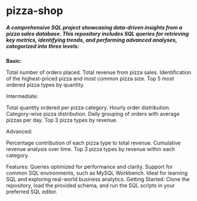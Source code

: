 # pizza-shop
##### A comprehensive SQL project showcasing data-driven insights from a pizza sales database. This repository includes SQL queries for retrieving key metrics, identifying trends, and performing advanced analyses, categorized into three levels:

<b>Basic: </b>

Total number of orders placed.
Total revenue from pizza sales.
Identification of the highest-priced pizza and most common pizza size.
Top 5 most ordered pizza types by quantity.

Intermediate:

Total quantity ordered per pizza category.
Hourly order distribution.
Category-wise pizza distribution.
Daily grouping of orders with average pizzas per day.
Top 3 pizza types by revenue.

Advanced:

Percentage contribution of each pizza type to total revenue.
Cumulative revenue analysis over time.
Top 3 pizza types by revenue within each category.

Features:
Queries optimized for performance and clarity.
Support for common SQL environments, such as MySQL Workbench.
Ideal for learning SQL and exploring real-world business analytics.
Getting Started:
Clone the repository, load the provided schema, and run the SQL scripts in your preferred SQL editor.

